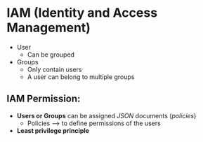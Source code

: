 IAM (Identity and Access Management)
====================================

- User
   - Can be grouped
- Groups
   - Only contain users
   - A user can belong to multiple groups

## IAM Permission:
- **Users or Groups** can be assigned *JSON* documents (*policies*)
   - Policies --> to define permissions of the users
- **Least privilege principle**
